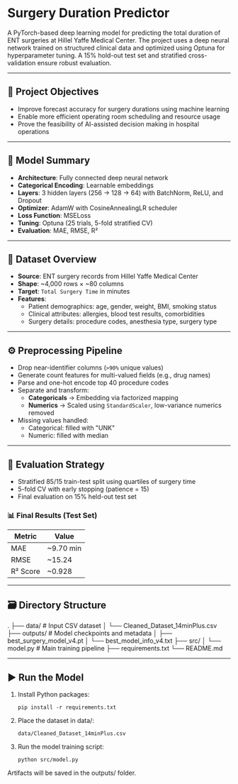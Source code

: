 # Surgery Duration Predictor

A PyTorch-based deep learning model for predicting the total duration of ENT surgeries at Hillel Yaffe Medical Center. The project uses a deep neural network trained on structured clinical data and optimized using Optuna for hyperparameter tuning. A 15% hold-out test set and stratified cross-validation ensure robust evaluation.

---

## 🏁 Project Objectives

- Improve forecast accuracy for surgery durations using machine learning
- Enable more efficient operating room scheduling and resource usage
- Prove the feasibility of AI-assisted decision making in hospital operations

---

## 🧠 Model Summary

- **Architecture**: Fully connected deep neural network
- **Categorical Encoding**: Learnable embeddings
- **Layers**: 3 hidden layers (256 → 128 → 64) with BatchNorm, ReLU, and Dropout
- **Optimizer**: AdamW with CosineAnnealingLR scheduler
- **Loss Function**: MSELoss
- **Tuning**: Optuna (25 trials, 5-fold stratified CV)
- **Evaluation**: MAE, RMSE, R²

---

## 📁 Dataset Overview

- **Source**: ENT surgery records from Hillel Yaffe Medical Center
- **Shape**: ~4,000 rows × ~80 columns
- **Target**: `Total Surgery Time` in minutes
- **Features**:
  - Patient demographics: age, gender, weight, BMI, smoking status
  - Clinical attributes: allergies, blood test results, comorbidities
  - Surgery details: procedure codes, anesthesia type, surgery type

---

## ⚙️ Preprocessing Pipeline

- Drop near-identifier columns (`>90%` unique values)
- Generate count features for multi-valued fields (e.g., drug names)
- Parse and one-hot encode top 40 procedure codes
- Separate and transform:
  - **Categoricals** → Embedding via factorized mapping
  - **Numerics** → Scaled using `StandardScaler`, low-variance numerics removed
- Missing values handled:
  - Categorical: filled with "UNK"
  - Numeric: filled with median

---

## 🧪 Evaluation Strategy

- Stratified 85/15 train-test split using quartiles of surgery time
- 5-fold CV with early stopping (patience = 15)
- Final evaluation on 15% held-out test set

### 📊 Final Results (Test Set)

| Metric      | Value     |
|-------------|-----------|
| MAE         | ~9.70 min |
| RMSE        | ~15.24    |
| R² Score    | ~0.928    |

---

## 🗃️ Directory Structure

.
├── data/ # Input CSV dataset
│ └── Cleaned_Dataset_14minPlus.csv
├── outputs/ # Model checkpoints and metadata
│ ├── best_surgery_model_v4.pt
│ └── best_model_info_v4.txt
├── src/
│ └── model.py # Main training pipeline
├── requirements.txt
└── README.md


---

## ▶️ Run the Model

1. Install Python packages:

    `pip install -r requirements.txt`

2. Place the dataset in data/:

    `data/Cleaned_Dataset_14minPlus.csv`

3. Run the model training script:

    `python src/model.py`

Artifacts will be saved in the outputs/ folder.

